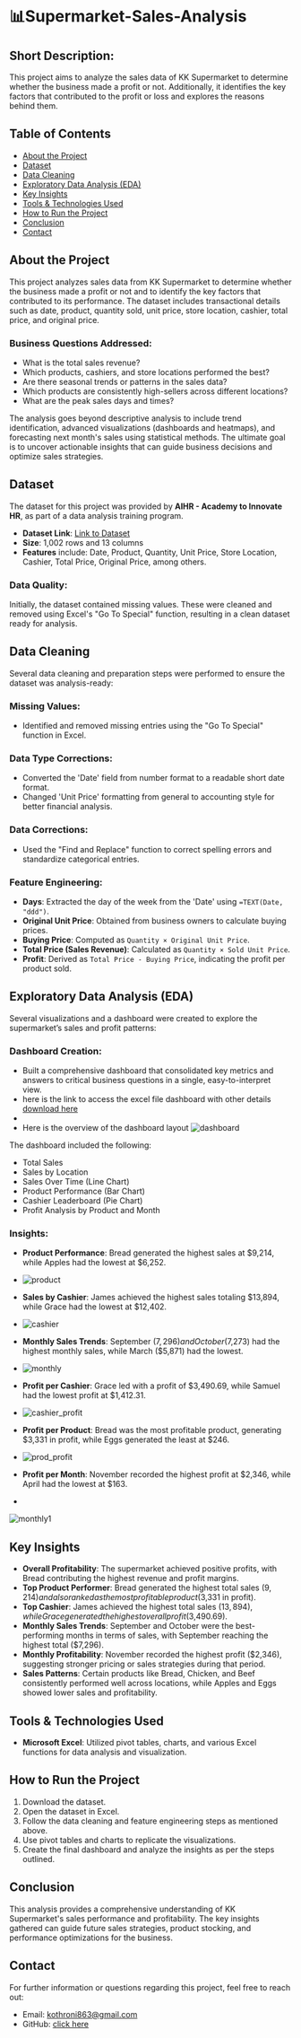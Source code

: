 # 📊Supermarket-Sales-Analysis

## Short Description:
This project aims to analyze the sales data of KK Supermarket to determine whether the business made a profit or not. Additionally, it identifies the key factors that contributed to the profit or loss and explores the reasons behind them.

## Table of Contents
- [About the Project](#about-the-project)
- [Dataset](#dataset)
- [Data Cleaning](#data-cleaning)
- [Exploratory Data Analysis (EDA)](#exploratory-data-analysis-eda)
- [Key Insights](#key-insights)
- [Tools & Technologies Used](#tools-technologies-used)
- [How to Run the Project](#how-to-run-the-project)
- [Conclusion](#conclusion)
- [Contact](#contact)

## About the Project
This project analyzes sales data from KK Supermarket to determine whether the business made a profit or not and to identify the key factors that contributed to its performance. The dataset includes transactional details such as date, product, quantity sold, unit price, store location, cashier, total price, and original price.

### Business Questions Addressed:
- What is the total sales revenue?
- Which products, cashiers, and store locations performed the best?
- Are there seasonal trends or patterns in the sales data?
- Which products are consistently high-sellers across different locations?
- What are the peak sales days and times?

The analysis goes beyond descriptive analysis to include trend identification, advanced visualizations (dashboards and heatmaps), and forecasting next month's sales using statistical methods. The ultimate goal is to uncover actionable insights that can guide business decisions and optimize sales strategies.

## Dataset
The dataset for this project was provided by **AIHR - Academy to Innovate HR**, as part of a data analysis training program.

- **Dataset Link**: [Link to Dataset](  https://aihr.ac/3TQ8tXD
) 
- **Size**: 1,002 rows and 13 columns
- **Features** include: Date, Product, Quantity, Unit Price, Store Location, Cashier, Total Price, Original Price, among others.

### Data Quality:
Initially, the dataset contained missing values. These were cleaned and removed using Excel's "Go To Special" function, resulting in a clean dataset ready for analysis.

## Data Cleaning
Several data cleaning and preparation steps were performed to ensure the dataset was analysis-ready:

### Missing Values:
- Identified and removed missing entries using the "Go To Special" function in Excel.

### Data Type Corrections:
- Converted the 'Date' field from number format to a readable short date format.
- Changed 'Unit Price' formatting from general to accounting style for better financial analysis.

### Data Corrections:
- Used the "Find and Replace" function to correct spelling errors and standardize categorical entries.

### Feature Engineering:
- **Days**: Extracted the day of the week from the 'Date' using `=TEXT(Date, "ddd")`.
- **Original Unit Price**: Obtained from business owners to calculate buying prices.
- **Buying Price**: Computed as `Quantity × Original Unit Price`.
- **Total Price (Sales Revenue)**: Calculated as `Quantity × Sold Unit Price`.
- **Profit**: Derived as `Total Price - Buying Price`, indicating the profit per product sold.

## Exploratory Data Analysis (EDA)
Several visualizations and a dashboard were created to explore the supermarket’s sales and profit patterns:

### Dashboard Creation:
- Built a comprehensive dashboard that consolidated key metrics and answers to critical business questions in a single, easy-to-interpret view.
- here is the link to access the excel file dashboard with other details  [download here](https://github.com/SteveRonald/Project_2-KK-Supermarket-Sales-Analysis/blob/main/KK%20Supermarket.xlsx)
- 
- Here is the overview of the dashboard layout     ![dashboard](https://github.com/user-attachments/assets/02182d24-2a14-460c-b756-6dc541060e6b)


The dashboard included the following:
- Total Sales
- Sales by Location
- Sales Over Time (Line Chart)
- Product Performance (Bar Chart)
- Cashier Leaderboard (Pie Chart)
- Profit Analysis by Product and Month

### Insights:
- **Product Performance**: Bread generated the highest sales at $9,214, while Apples had the lowest at $6,252.
-   ![product](https://github.com/user-attachments/assets/e1a8a4a5-2096-49d3-9fbc-0d25201b4ae8)

- **Sales by Cashier**: James achieved the highest sales totaling $13,894, while Grace had the lowest at $12,402.
-   ![cashier](https://github.com/user-attachments/assets/bb003939-29b4-4650-9431-4fa359ba3ec3)

- **Monthly Sales Trends**: September ($7,296) and October ($7,273) had the highest monthly sales, while March ($5,871) had the lowest.
-  ![monthly](https://github.com/user-attachments/assets/6127f87d-1e81-45a5-a695-3330bb52b738)

- **Profit per Cashier**: Grace led with a profit of $3,490.69, while Samuel had the lowest profit at $1,412.31.
-    ![cashier_profit](https://github.com/user-attachments/assets/80de83a1-fefb-40d6-b5eb-5a68f2836f62)

- **Profit per Product**: Bread was the most profitable product, generating $3,331 in profit, while Eggs generated the least at $246.
-  ![prod_profit](https://github.com/user-attachments/assets/8e0e9a87-ccd0-4a61-b625-53e1ab420a67)

- **Profit per Month**: November recorded the highest profit at $2,346, while April had the lowest at $163.
- 
![monthly1](https://github.com/user-attachments/assets/536f8e67-6913-47d9-9e4d-4b583a244996)


## Key Insights
- **Overall Profitability**: The supermarket achieved positive profits, with Bread contributing the highest revenue and profit margins.
- **Top Product Performer**: Bread generated the highest total sales ($9,214) and also ranked as the most profitable product ($3,331 in profit).
- **Top Cashier**: James achieved the highest total sales ($13,894), while Grace generated the highest overall profit ($3,490.69).
- **Monthly Sales Trends**: September and October were the best-performing months in terms of sales, with September reaching the highest total ($7,296).
- **Monthly Profitability**: November recorded the highest profit ($2,346), suggesting stronger pricing or sales strategies during that period.
- **Sales Patterns**: Certain products like Bread, Chicken, and Beef consistently performed well across locations, while Apples and Eggs showed lower sales and profitability.

## Tools & Technologies Used
- **Microsoft Excel**: Utilized pivot tables, charts, and various Excel functions for data analysis and visualization.

## How to Run the Project
1. Download the dataset.
2. Open the dataset in Excel.
3. Follow the data cleaning and feature engineering steps as mentioned above.
4. Use pivot tables and charts to replicate the visualizations.
5. Create the final dashboard and analyze the insights as per the steps outlined.

## Conclusion
This analysis provides a comprehensive understanding of KK Supermarket's sales performance and profitability. The key insights gathered can guide future sales strategies, product stocking, and performance optimizations for the business.

## Contact
For further information or questions regarding this project, feel free to reach out:

- Email: [kothroni863@gmail.com](mailto:your-email@example.com)
- GitHub: [click here](https://github.com/SteveRonald)


